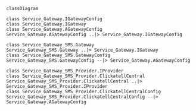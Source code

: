 <!--
 - SPDX-FileCopyrightText: 2025 LibreCode coop and contributors
 - SPDX-License-Identifier: AGPL-3.0-or-later
-->
```mermaid
classDiagram

class Service_Gateway.IGatewayConfig
class Service_Gateway.IGateway
class Service_Gateway.AGatewayConfig
Service_Gateway.AGatewayConfig ..|> Service_Gateway.IGatewayConfig

class Service_Gateway_SMS.Gateway
Service_Gateway_SMS.Gateway ..|> Service_Gateway.IGateway
class Service_Gateway_SMS.GatewayConfig
Service_Gateway_SMS.GatewayConfig --|> Service_Gateway.AGatewayConfig

class Service_Gateway_SMS_Provider.IProvider
class Service_Gateway_SMS_Provider.ClickatellCentral
Service_Gateway_SMS_Provider.ClickatellCentral ..|> Service_Gateway_SMS_Provider.IProvider
class Service_Gateway_SMS_Provider.ClickatellCentralConfig
Service_Gateway_SMS_Provider.ClickatellCentralConfig --|> Service_Gateway.AGatewayConfig

```
